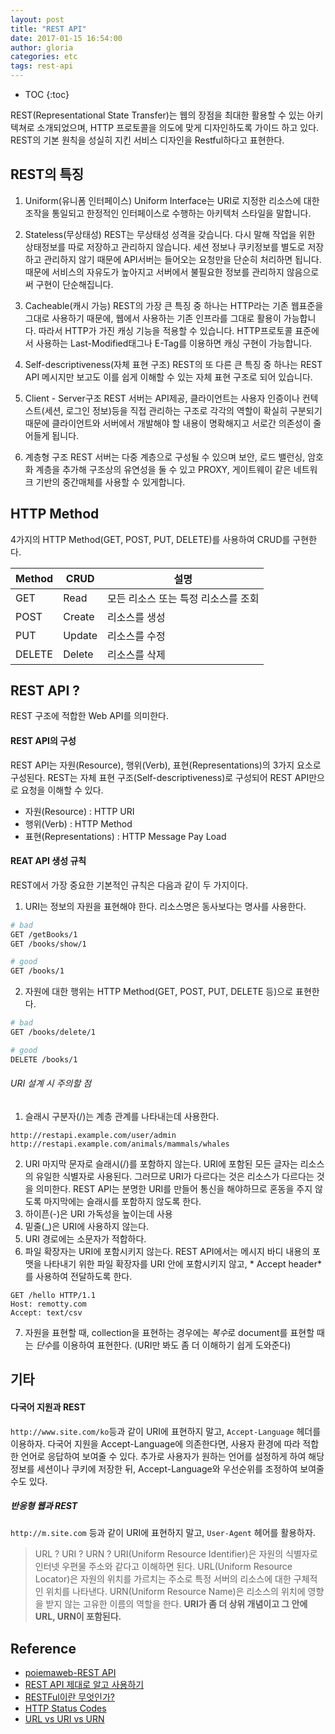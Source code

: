 ```yaml
---
layout: post
title: "REST API"
date: 2017-01-15 16:54:00
author: gloria
categories: etc
tags: rest-api
---
```


* TOC
{:toc}


REST(Representational State Transfer)는 웹의 장점을 최대한 활용할 수 있는 아키텍쳐로 소개되었으며, HTTP 프로토콜을 의도에 맞게 디자인하도록 가이드 하고 있다.
REST의 기본 원칙을 성실히 지킨 서비스 디자인을 Restful하다고 표현한다.


## REST의 특징
1. Uniform(유니폼 인터페이스)
Uniform Interface는 URI로 지정한 리소스에 대한 조작을 통일되고 한정적인 인터페이스로 수행하는 아키텍처 스타일을 말합니다.

2. Stateless(무상태성)
REST는 무상태성 성격을 갖습니다. 다시 말해 작업을 위한 상태정보를 따로 저장하고 관리하지 않습니다. 세션 정보나 쿠키정보를 별도로 저장하고 관리하지 않기 때문에 API서버는 들어오는 요청만을 단순히 처리하면 됩니다. 때문에 서비스의 자유도가 높아지고 서버에서 불필요한 정보를 관리하지 않음으로써 구현이 단순해집니다.

3. Cacheable(캐시 가능)
REST의 가장 큰 특징 중 하나는 HTTP라는 기존 웹표준을 그대로 사용하기 때문에, 웹에서 사용하는 기존 인프라를 그대로 활용이 가능합니다. 따라서 HTTP가 가진 캐싱 기능을 적용할 수 있습니다. HTTP프로토콜 표준에서 사용하는 Last-Modified태그나 E-Tag를 이용하면 캐싱 구현이 가능합니다.

4. Self-descriptiveness(자체 표현 구조)
REST의 또 다른 큰 특징 중 하나는 REST API 메시지만 보고도 이를 쉽게 이해할 수 있는 자체 표현 구조로 되어 있습니다.

5. Client - Server구조
REST 서버는 API제공, 클라이언트는 사용자 인증이나 컨텍스트(세션, 로그인 정보)등을 직접 관리하는 구조로 각각의 역할이 확실히 구분되기 때문에 클라이언트와 서버에서 개발해야 할 내용이 명확해지고 서로간 의존성이 줄어들게 됩니다.

6. 계층형 구조
REST 서버는 다중 계층으로 구성될 수 있으며 보안, 로드 밸런싱, 암호화 계층을 추가해 구조상의 유연성을 둘 수 있고 PROXY, 게이트웨이 같은 네트워크 기반의 중간매체를 사용할 수 있게합니다.



## HTTP Method
4가지의 HTTP Method(GET, POST, PUT, DELETE)를 사용하여 CRUD를 구현한다.

| Method | CRUD   | 설명                                |
| ------ | ------ | ----------------------------------- |
| GET    | Read   | 모든 리소스 또는 특정 리소스를 조회 |
| POST   | Create | 리소스를 생성                       |
| PUT    | Update | 리소스를 수정                       |
| DELETE | Delete | 리소스를 삭제                       |


## REST API ?
REST 구조에 적합한 Web API를 의미한다. 

#### REST API의 구성
REST API는 자원(Resource), 행위(Verb), 표현(Representations)의 3가지 요소로 구성된다.
REST는 자체 표현 구조(Self-descriptiveness)로 구성되어 REST API만으로 요청을 이해할 수 있다.

- 자원(Resource) : HTTP URI
- 행위(Verb) : HTTP Method
- 표현(Representations) : HTTP Message Pay Load

#### REAT API 생성 규칙
REST에서 가장 중요한 기본적인 규칙은 다음과 같이 두 가지이다.

1. URI는 정보의 자원을 표현해야 한다.
리소스명은 동사보다는 명사를 사용한다.
```bash
# bad
GET /getBooks/1
GET /books/show/1

# good
GET /books/1
```

2. 자원에 대한 행위는 HTTP Method(GET, POST, PUT, DELETE 등)으로 표현한다.
```bash
# bad
GET /books/delete/1

# good
DELETE /books/1
```

###### URI 설계 시 주의할 점
1. 슬래시 구분자(/)는 계층 관계를 나타내는데 사용한다.        
```
http://restapi.example.com/user/admin
http://restapi.example.com/animals/mammals/whales
```
2. URI 마지막 문자로 슬래시(/)를 포함하지 않는다.
URI에 포함된 모든 글자는 리소스의 유일한 식별자로 사용된다. 그러므로 URI가 다르다는 것은 리소스가 다르다는 것을 의미한다.
REST API는 분명한 URI를 만들어 통신을 해야하므로 혼동을 주지 않도록 마지막에는 슬래시를 포함하지 않도록 한다.
3. 하이픈(-)은 URI 가독성을 높이는데 사용
4. 밑줄(_)은 URI에 사용하지 않는다.
5. URI 경로에는 소문자가 적합하다.
6. 파일 확장자는 URI에 포함시키지 않는다.
REST API에서는 메시지 바디 내용의 포맷을 나타내기 위한 파일 확장자를 URI 안에 포함시키지 않고, * Accept header*를 사용하여 전달하도록 한다.        
```
GET /hello HTTP/1.1
Host: remotty.com
Accept: text/csv
```
7. 자원을 표현할 때, collection을 표현하는 경우에는 *복수*로 document를 표현할 때는 *단수*를 이용하여 표현한다. (URI만 봐도 좀 더 이해하기 쉽게 도와준다)

## 기타
#### 다국어 지원과 REST
`http://www.site.com/ko`등과 같이 URI에 표현하지 말고, `Accept-Language` 헤더를 이용하자.
다국어 지원을 Accept-Language에 의존한다면, 사용자 환경에 따라 적합한 언어로 응답하여 보여줄 수 있다.
추가로 사용자가 원하는 언어를 설정하게 하여 해당 정보를 세션이나 쿠키에 저장한 뒤, Accept-Language와 우선순위를 조정하여 보여줄 수도 있다.

##### 반응형 웹과 REST
`http://m.site.com` 등과 같이 URI에 표현하지 말고, `User-Agent` 헤어를 활용하자.


> URL ? URI ? URN ?
> URI(Uniform Resource Identifier)은 자원의 식별자로 인터넷 우편물 주소와 같다고 이해하면 된다.
> URL(Uniform Resource Locator)은 자원의 위치를 가르치는 주소로 특정 서버의 리소스에 대한 구체적인 위치를 나타낸다.
> URN(Uniform Resource Name)은 리소스의 위치에 영향을 받지 않는 고유한 이름의 역할을 한다.
> **URI가 좀 더 상위 개념이고 그 안에 URL, URN이 포함된다.**
> 


## Reference
- [poiemaweb-REST API](http://poiemaweb.com/js-rest-api)
- [REST API 제대로 알고 사용하기](http://meetup.toast.com/posts/92)
- [RESTFul이란 무엇인가?](http://blog.remotty.com/blog/2014/01/28/lets-study-rest/)
- [HTTP Status Codes](https://httpstatuses.com/)
- [URL vs URI vs URN](http://nsinc.tistory.com/192)
